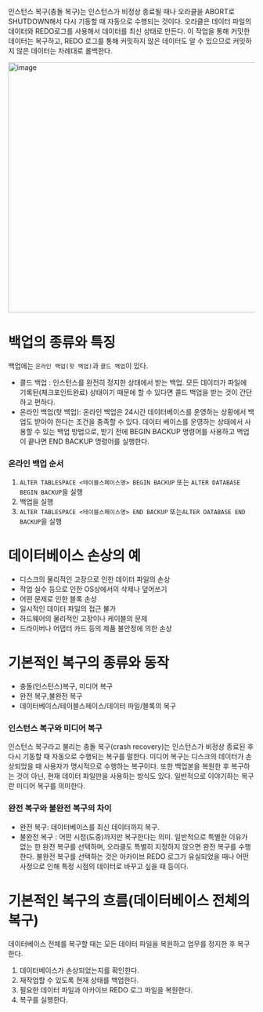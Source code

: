 인스턴스 복구(충돌 복구)는 인스턴스가 비정상 종료될 때나 오라클을 ABORT로 SHUTDOWN해서 다시 기동할 때 자동으로 수행되는 것이다. 
오라클은 데이터 파일의 데이터와 REDO로그를 사용해서 데이터를 최신 상태로 만든다. 
이 작업을 통해 커밋한 데이터는 복구하고, REDO 로그를 통해 커밋하지 않은 데이터도 알 수 있으므로 커밋하지 않은 데이터는 차례대로 롤백한다. 


<img width="510" alt="image" src="https://github.com/jeongye01/TIL/assets/74299317/b9cd7dae-ff89-42dd-9606-f882716a1266">


# 백업의 종류와 특징

백업에는 ``온라인 백업(핫 백업)``과 ``콜드 백업``이  있다.

- 콜드 백업 : 인스턴스를 완전히 정지한 상태에서 받는 백업. 모든 데이터가 파일에 기록된(체크포인트완료) 상태이기 때문에 할 수 있다면 콜드 백업을 받는 것이 간단하고 편하다.
- 온라인 백업(핫 백업): 온라인 백업은 24시간 데이터베이스를 운영하는 상황에서 백업도 받아야 한다는 조건을 충족할 수 있다. 데이터 베이스를 운영하는 상태에서 사용할 수 있는 백업 방법으로, 받기 전에 BEGIN BACKUP 명령어를 사용하고 백업이 끝나면 END BACKUP 명령어를 실행한다.

### 온라인 백업 순서

1. `ALTER TABLESPACE <테이블스페이스명> BEGIN BACKUP`  또는 ``ALTER DATABASE BEGIN BACKUP``을 실행
2. 백업을 실행
3. ``ALTER TABLESPACE <테이블스페이스명> END BACKUP`` 또는`ALTER DATABASE END BACKUP`을 실행

# 데이터베이스 손상의 예

- 디스크의 물리적인 고장으로 인한 데이터 파일의 손상
- 작업 실수 등으로 인한 OS상에서의 삭제나 덮어쓰기
- 어떤 문제로 인한 블록 손상
- 일시적인 데이터 파일의 접근 불가
- 하드웨어의 물리적인 고장이나 케이블의 문제
- 드라이버나 어댑터 카드 등의 제품 불안정에 의한 손상

# 기본적인 복구의 종류와 동작

- 충돌(인스턴스)복구, 미디어 복구
- 완전 복구,불완전 복구
- 데이터베이스/테이블스페이스/데이터 파일/블록의 복구

### 인스턴스 복구와 미디어 복구

인스턴스 복구라고 불리는 충돌 복구(crash recovery)는 인스턴스가 비정상 종료된 후 다시 기동할 때 자동으로 수행되는 복구를 말한다.
미디어 복구는 디스크의 데이터가 손상되었을 때 사용자가 명시적으로 수행하는 복구이다.
또한 백업본을 복원한 후 복구하는 것이 아닌, 현재 데이터 파일만을 사용하는 방식도 있다. 일반적으로 이야기하는 복구란 미디어 복구를 의미한다.

### 완전 복구와 불완전 복구의 차이

- 완전 복구: 데이터베이스를 최신 데이터까지 복구.
- 불완전 복구 : 어떤 시점(도중)까지만 복구한다는 의미.
일반적으로 특별한 이유가 없는 한 완전 복구를 선택하며, 오라클도 특별히 지정하지 않으면 완전 복구를 수행한다. 불완전 복구를 선택하는 것은 아카이브 REDO 로그가 유실되었을 때나 어떤 사정으로 인해
특정 시점의 데이터로 바꾸고 싶을 때 등이다.

# 기본적인 복구의 흐름(데이터베이스 전체의 복구)

데이터베이스 전체를 복구할 때는 모든 데이터 파일을 복원하고 업무를 정지한 후 복구한다.

1. 데이터베이스가 손상되었는지를 확인한다.
2. 재작업할 수 있도록 현재 상태를 백업한다.
3. 필요한 데이터 파일과 아카이브 REDO 로그 파일을 복원한다.
4. 복구를 실행한다.
